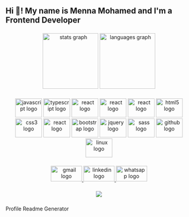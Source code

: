 <h2 align="left">Hi 👋! My name is Menna Mohamed and I'm a Frontend Developer</h2>

###

<div align="center">
  <img src="https://github-readme-stats.vercel.app/api?hide_title=false&hide_rank=false&show_icons=true&include_all_commits=true&count_private=true&disable_animations=false&theme=radical&locale=en&hide_border=true&username=Mennaamohamed25" height="150" alt="stats graph"  />
  <img src="https://github-readme-stats.vercel.app/api/top-langs?locale=en&hide_title=false&layout=compact&card_width=320&langs_count=5&theme=radical&hide_border=true&username=Mennaamohamed25" height="150" alt="languages graph"  />
</div>

###

<div align="center">
  <img src="https://cdn.jsdelivr.net/gh/devicons/devicon/icons/javascript/javascript-original.svg" height="51" width="72" alt="javascript logo"  />
  <img src="https://cdn.jsdelivr.net/gh/devicons/devicon/icons/typescript/typescript-plain.svg" height="51" width="72" alt="typescript logo"  />
  <img src="https://cdn.jsdelivr.net/gh/devicons/devicon/icons/react/react-original.svg" height="51" width="72" alt="react logo"  />
  
  <img src="https://cdn.jsdelivr.net/gh/devicons/devicon/icons/redux/redux-original.svg" height="51" width="72" alt="react logo"  />

  <img src="https://cdn.jsdelivr.net/gh/devicons/devicon/icons/nextjs/nextjs-original.svg" height="51" width="72" alt="react logo"  />

  <img src="https://cdn.jsdelivr.net/gh/devicons/devicon/icons/html5/html5-original.svg" height="51" width="72" alt="html5 logo"  />
  <img src="https://cdn.jsdelivr.net/gh/devicons/devicon/icons/css3/css3-original.svg" height="51" width="72" alt="css3 logo"  />
 <img src="https://cdn.jsdelivr.net/gh/devicons/devicon/icons/tailwind/tailwind-original.svg" height="51" width="72" alt="react logo"  />
  
  <img src="https://cdn.jsdelivr.net/gh/devicons/devicon/icons/bootstrap/bootstrap-original.svg" height="51" width="72" alt="bootstrap logo"  />
  <img src="https://cdn.jsdelivr.net/gh/devicons/devicon/icons/jquery/jquery-original.svg" height="51" width="72" alt="jquery logo"  />
  <img src="https://cdn.jsdelivr.net/gh/devicons/devicon/icons/sass/sass-original.svg" height="51" width="72" alt="sass logo"  />
  <img src="https://cdn.jsdelivr.net/gh/devicons/devicon/icons/github/github-original.svg" height="51" width="72" alt="github logo"  />
  <img src="https://cdn.jsdelivr.net/gh/devicons/devicon/icons/linux/linux-original.svg" height="51" width="72" alt="linux logo"  />
</div>

###

<div align="center">
  <a href="https://mennaa.mohamedd25@gmail.com" target="_blank">
    <img src="https://raw.githubusercontent.com/maurodesouza/profile-readme-generator/master/src/assets/icons/social/gmail/default.svg" width="84" height="42" alt="gmail logo"  />
  </a>
  <a href="https://www.linkedin.com/in/menna-muhamed-643250173/" target="_blank">
    <img src="https://raw.githubusercontent.com/maurodesouza/profile-readme-generator/master/src/assets/icons/social/linkedin/default.svg" width="84" height="42" alt="linkedin logo"  />
  </a>
  <a href="https://www.instagram.com/mennafrontend/?igshid=YmMyMTA2M2Y%3D" target="_blank">
    <img src="https://raw.githubusercontent.com/maurodesouza/profile-readme-generator/master/src/assets/icons/social/instagram/default.svg" width="84" height="42" alt="whatsapp logo"  />
  </a>
</div>

###

<div align="center">
  <img src="https://profile-counter.glitch.me/Menna/count.svg?"  />
</div>

###
Profile Readme Generator

